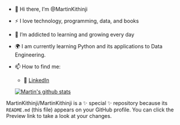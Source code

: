 - 👋 Hi there, I’m @MartinKithinji
- :zap: I love technology, programming, data, and books
- 🌱 I’m addicted to learning and growing every day
- :earth_africa: I am currently learning Python and its applications to Data Engineering.
- 📫 How to find me:
  - :office: [LinkedIn](https://www.linkedin.com/in/martin-kithinji-mwirigi)
  
  [![Martin's github stats](https://github-readme-stats.vercel.app/api?username=martinkithinji&count_private=true&show_icons=true&theme=radical&hide_rank=false)](https://github.com/anuraghazra/github-readme-stats)
 
MartinKithinji/MartinKithinji is a ✨ special ✨ repository because its `README.md` (this file) appears on your GitHub profile.
You can click the Preview link to take a look at your changes.
